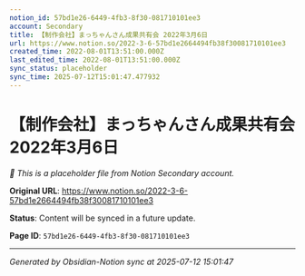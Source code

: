 ```yaml
---
notion_id: 57bd1e26-6449-4fb3-8f30-081710101ee3
account: Secondary
title: 【制作会社】まっちゃんさん成果共有会 2022年3月6日
url: https://www.notion.so/2022-3-6-57bd1e2664494fb38f30081710101ee3
created_time: 2022-08-01T13:51:00.000Z
last_edited_time: 2022-08-01T13:51:00.000Z
sync_status: placeholder
sync_time: 2025-07-12T15:01:47.477932
---
```


# 【制作会社】まっちゃんさん成果共有会 2022年3月6日

*🔄 This is a placeholder file from Notion Secondary account.*

**Original URL**: https://www.notion.so/2022-3-6-57bd1e2664494fb38f30081710101ee3

**Status**: Content will be synced in a future update.

**Page ID**: `57bd1e26-6449-4fb3-8f30-081710101ee3`

---

*Generated by Obsidian-Notion sync at 2025-07-12 15:01:47*
